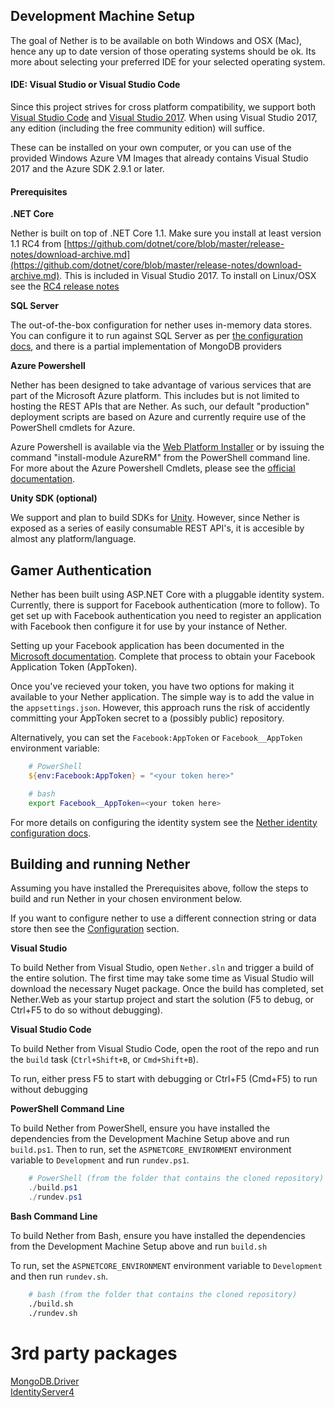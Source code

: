 ## Development Machine Setup

The goal of Nether is to be available on both Windows and OSX (Mac), hence any up to date version of those operating systems should be ok. Its more about selecting your preferred IDE for your selected operating system.

#### IDE: Visual Studio or Visual Studio Code

Since this project strives for cross platform compatibility, we support both [Visual Studio Code](https://code.visualstudio.com) and [Visual Studio 2017](https://www.visualstudio.com/vs/). When using Visual Studio 2017, any edition (including the free community edition) will suffice.

These can be installed on your own computer, or you can use of the provided Windows Azure VM Images that already contains Visual Studio 2017 and the Azure SDK 2.9.1 or later.

#### Prerequisites

**.NET Core**

Nether is built on top of .NET Core 1.1. Make sure you install at least version 1.1 RC4 from [https://github.com/dotnet/core/blob/master/release-notes/download-archive.md](https://github.com/dotnet/core/blob/master/release-notes/download-archive.md). This is included in Visual Studio 2017. To install on Linux/OSX see the [RC4 release notes](https://github.com/dotnet/core/blob/master/release-notes/rc4-download.md)

**SQL Server**

The out-of-the-box configuration for nether uses in-memory data stores. You can configure it to run against SQL Server as per [the configuration docs](./configuration.md), and there is a partial implementation of MongoDB providers

**Azure Powershell**

Nether has been designed to take advantage of various services that are part of the Microsoft Azure platform. This includes but is not limited to hosting the REST APIs that are Nether. As such, our default "production" deployment scripts are based on Azure and currently require use of the PowerShell cmdlets for Azure.

Azure Powershell is available via the [Web Platform Installer](https://www.microsoft.com/web/downloads/platform.aspx) or by issuing the command "install-module AzureRM" from the PowerShell command line. For more about the Azure Powershell Cmdlets, please see the [official documentation](https://docs.microsoft.com/en-us/powershell/).

**Unity SDK (optional)**

We support and plan to build SDKs for [Unity](http://unity3d.com). However, since Nether is exposed as a series of easily consumable REST API's, it is accesible by almost any platform/language.

## Gamer Authentication

Nether has been built using ASP.NET Core with a pluggable identity system. Currently, there is support for Facebook authentication (more to follow). To get set up with Facebook authentication you need to register an application with Facebook then configure it for use by your instance of Nether.

Setting up your Facebook application has been documented in the [Microsoft documentation](https://docs.microsoft.com/en-us/aspnet/core/security/authentication/social/facebook-logins). Complete that process to obtain your Facebook Application Token (AppToken).

Once you've recieved your token, you have two options for making it available to your Nether application. The simple way is to add the value in the `appsettings.json`. However, this approach runs the risk of accidently committing your AppToken secret to a (possibly public) repository.

Alternatively, you can set the `Facebook:AppToken` or `Facebook__AppToken` environment variable:

```powershell
    # PowerShell
    ${env:Facebook:AppToken} = "<your token here>"
```

```bash
    # bash
    export Facebook__AppToken=<your token here>
```

For more details on configuring the identity system see the [Nether identity configuration docs](identity/configuration.md).

## Building and running Nether

Assuming you have installed the Prerequisites above, follow the steps to build and run Nether in your chosen environment below.

If you want to configure nether to use a different connection string or data store then see the [Configuration](configuration.md) section.

**Visual Studio**

To build Nether from Visual Studio, open `Nether.sln` and trigger a build of the entire solution. The first time may take some time as Visual Studio will download the necessary Nuget package. Once the build has completed, set Nether.Web as your startup project and start the solution (F5 to debug, or Ctrl+F5 to do so without debugging).

**Visual Studio Code**

To build Nether from Visual Studio Code, open the root of the repo and run the `build` task (`Ctrl+Shift+B`, or `Cmd+Shift+B`).

To run, either press F5 to start with debugging or Ctrl+F5 (Cmd+F5) to run without debugging

**PowerShell Command Line**

To build Nether from PowerShell, ensure you have installed the dependencies from the Development Machine Setup above and run `build.ps1`. Then to run, set the `ASPNETCORE_ENVIRONMENT` environment variable to `Development` and run `rundev.ps1`.

```powershell
    # PowerShell (from the folder that contains the cloned repository)
    ./build.ps1
    ./rundev.ps1
```

**Bash Command Line**

To build Nether from Bash, ensure you have installed the dependencies from the Development Machine Setup above and run `build.sh`

To run, set the `ASPNETCORE_ENVIRONMENT` environment variable to `Development` and then run `rundev.sh`.

```bash
    # bash (from the folder that contains the cloned repository)
    ./build.sh
    ./rundev.sh
```

# 3rd party packages

[MongoDB.Driver](https://www.nuget.org/packages/MongoDB.Driver/2.3.0-rc1)  
[IdentityServer4](http://identityserver4.readthedocs.io/en/release/)
